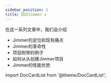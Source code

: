 ```yaml
---
sidebar_position: 1
title: 初识Jimmer ★
---
```


在这一系列文章中，我们会介绍

-   Jimmer的定位和现有痛点
-   Jimmer的革命性
-   项目附带的例子
-   如何从头创建Jimmer项目
-   Jimmer的性能优势

import DocCardList from '@theme/DocCardList';

<DocCardList />